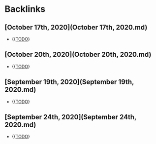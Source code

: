 
# Backlinks
## [October 17th, 2020](October 17th, 2020.md)
- {{[TODO](TODO.md)}

## [October 20th, 2020](October 20th, 2020.md)
- {{[TODO](TODO.md)}

## [September 19th, 2020](September 19th, 2020.md)
- {{[TODO](TODO.md)}

## [September 24th, 2020](September 24th, 2020.md)
- {{[TODO](TODO.md)}

